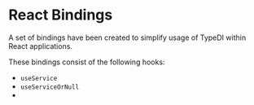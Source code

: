 # React Bindings

A set of bindings have been created to simplify usage of TypeDI within React applications.

These bindings consist of the following hooks:
  - `useService`
  - `useServiceOrNull`
  - 